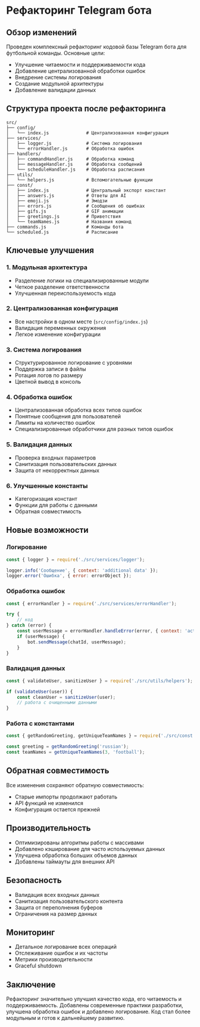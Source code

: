 # Рефакторинг Telegram бота

## Обзор изменений

Проведен комплексный рефакторинг кодовой базы Telegram бота для футбольной команды. Основные цели:
- Улучшение читаемости и поддерживаемости кода
- Добавление централизованной обработки ошибок
- Внедрение системы логирования
- Создание модульной архитектуры
- Добавление валидации данных

## Структура проекта после рефакторинга

```
src/
├── config/
│   └── index.js              # Централизованная конфигурация
├── services/
│   ├── logger.js             # Система логирования
│   └── errorHandler.js       # Обработка ошибок
├── handlers/
│   ├── commandHandler.js     # Обработка команд
│   ├── messageHandler.js     # Обработка сообщений
│   └── scheduleHandler.js    # Обработка расписания
├── utils/
│   └── helpers.js            # Вспомогательные функции
├── const/
│   ├── index.js              # Центральный экспорт констант
│   ├── answers.js            # Ответы для AI
│   ├── emoji.js              # Эмодзи
│   ├── errors.js             # Сообщения об ошибках
│   ├── gifs.js               # GIF анимации
│   ├── greetings.js          # Приветствия
│   └── teamNames.js          # Названия команд
├── commands.js               # Команды бота
└── scheduled.js              # Расписание
```

## Ключевые улучшения

### 1. Модульная архитектура
- Разделение логики на специализированные модули
- Четкое разделение ответственности
- Улучшенная переиспользуемость кода

### 2. Централизованная конфигурация
- Все настройки в одном месте (`src/config/index.js`)
- Валидация переменных окружения
- Легкое изменение конфигурации

### 3. Система логирования
- Структурированное логирование с уровнями
- Поддержка записи в файлы
- Ротация логов по размеру
- Цветной вывод в консоль

### 4. Обработка ошибок
- Централизованная обработка всех типов ошибок
- Понятные сообщения для пользователей
- Лимиты на количество ошибок
- Специализированные обработчики для разных типов ошибок

### 5. Валидация данных
- Проверка входных параметров
- Санитизация пользовательских данных
- Защита от некорректных данных

### 6. Улучшенные константы
- Категоризация констант
- Функции для работы с данными
- Обратная совместимость

## Новые возможности

### Логирование
```javascript
const { logger } = require('./src/services/logger');

logger.info('Сообщение', { context: 'additional data' });
logger.error('Ошибка', { error: errorObject });
```

### Обработка ошибок
```javascript
const { errorHandler } = require('./src/services/errorHandler');

try {
    // код
} catch (error) {
    const userMessage = errorHandler.handleError(error, { context: 'action' });
    if (userMessage) {
        bot.sendMessage(chatId, userMessage);
    }
}
```

### Валидация данных
```javascript
const { validateUser, sanitizeUser } = require('./src/utils/helpers');

if (validateUser(user)) {
    const cleanUser = sanitizeUser(user);
    // работа с очищенными данными
}
```

### Работа с константами
```javascript
const { getRandomGreeting, getUniqueTeamNames } = require('./src/const');

const greeting = getRandomGreeting('russian');
const teamNames = getUniqueTeamNames(3, 'football');
```

## Обратная совместимость

Все изменения сохраняют обратную совместимость:
- Старые импорты продолжают работать
- API функций не изменился
- Конфигурация остается прежней

## Производительность

- Оптимизированы алгоритмы работы с массивами
- Добавлено кэширование для часто используемых данных
- Улучшена обработка больших объемов данных
- Добавлены таймауты для внешних API

## Безопасность

- Валидация всех входных данных
- Санитизация пользовательского контента
- Защита от переполнения буферов
- Ограничения на размер данных

## Мониторинг

- Детальное логирование всех операций
- Отслеживание ошибок и их частоты
- Метрики производительности
- Graceful shutdown

## Заключение

Рефакторинг значительно улучшил качество кода, его читаемость и поддерживаемость. Добавлены современные практики разработки, улучшена обработка ошибок и добавлено логирование. Код стал более модульным и готов к дальнейшему развитию.
